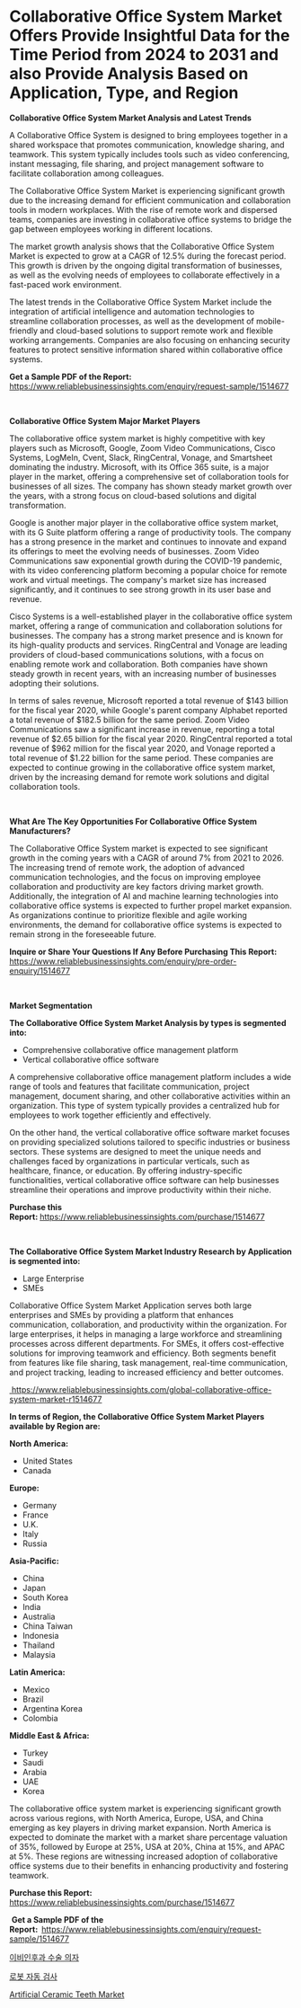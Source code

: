 <p><h1>Collaborative Office System Market Offers Provide Insightful Data for the Time Period from 2024 to 2031 and also Provide Analysis Based on Application, Type, and Region</h1></p><p><strong>Collaborative Office System Market Analysis and Latest Trends</strong></p>
<p><p>A Collaborative Office System is designed to bring employees together in a shared workspace that promotes communication, knowledge sharing, and teamwork. This system typically includes tools such as video conferencing, instant messaging, file sharing, and project management software to facilitate collaboration among colleagues.</p><p>The Collaborative Office System Market is experiencing significant growth due to the increasing demand for efficient communication and collaboration tools in modern workplaces. With the rise of remote work and dispersed teams, companies are investing in collaborative office systems to bridge the gap between employees working in different locations.</p><p>The market growth analysis shows that the Collaborative Office System Market is expected to grow at a CAGR of 12.5% during the forecast period. This growth is driven by the ongoing digital transformation of businesses, as well as the evolving needs of employees to collaborate effectively in a fast-paced work environment.</p><p>The latest trends in the Collaborative Office System Market include the integration of artificial intelligence and automation technologies to streamline collaboration processes, as well as the development of mobile-friendly and cloud-based solutions to support remote work and flexible working arrangements. Companies are also focusing on enhancing security features to protect sensitive information shared within collaborative office systems.</p></p>
<p><strong>Get a Sample PDF of the Report:&nbsp;</strong> <a href="https://www.reliablebusinessinsights.com/enquiry/request-sample/1514677">https://www.reliablebusinessinsights.com/enquiry/request-sample/1514677</a></p>
<p>&nbsp;</p>
<p><strong>Collaborative Office System Major Market Players</strong></p>
<p><p>The collaborative office system market is highly competitive with key players such as Microsoft, Google, Zoom Video Communications, Cisco Systems, LogMeIn, Cvent, Slack, RingCentral, Vonage, and Smartsheet dominating the industry. Microsoft, with its Office 365 suite, is a major player in the market, offering a comprehensive set of collaboration tools for businesses of all sizes. The company has shown steady market growth over the years, with a strong focus on cloud-based solutions and digital transformation.</p><p>Google is another major player in the collaborative office system market, with its G Suite platform offering a range of productivity tools. The company has a strong presence in the market and continues to innovate and expand its offerings to meet the evolving needs of businesses. Zoom Video Communications saw exponential growth during the COVID-19 pandemic, with its video conferencing platform becoming a popular choice for remote work and virtual meetings. The company's market size has increased significantly, and it continues to see strong growth in its user base and revenue.</p><p>Cisco Systems is a well-established player in the collaborative office system market, offering a range of communication and collaboration solutions for businesses. The company has a strong market presence and is known for its high-quality products and services. RingCentral and Vonage are leading providers of cloud-based communications solutions, with a focus on enabling remote work and collaboration. Both companies have shown steady growth in recent years, with an increasing number of businesses adopting their solutions.</p><p>In terms of sales revenue, Microsoft reported a total revenue of $143 billion for the fiscal year 2020, while Google's parent company Alphabet reported a total revenue of $182.5 billion for the same period. Zoom Video Communications saw a significant increase in revenue, reporting a total revenue of $2.65 billion for the fiscal year 2020. RingCentral reported a total revenue of $962 million for the fiscal year 2020, and Vonage reported a total revenue of $1.22 billion for the same period. These companies are expected to continue growing in the collaborative office system market, driven by the increasing demand for remote work solutions and digital collaboration tools.</p></p>
<p>&nbsp;</p>
<p><strong>What Are The Key Opportunities For Collaborative Office System Manufacturers?</strong></p>
<p><p>The Collaborative Office System market is expected to see significant growth in the coming years with a CAGR of around 7% from 2021 to 2026. The increasing trend of remote work, the adoption of advanced communication technologies, and the focus on improving employee collaboration and productivity are key factors driving market growth. Additionally, the integration of AI and machine learning technologies into collaborative office systems is expected to further propel market expansion. As organizations continue to prioritize flexible and agile working environments, the demand for collaborative office systems is expected to remain strong in the foreseeable future.</p></p>
<p><strong>Inquire or Share Your Questions If Any Before Purchasing This Report:</strong> <a href="https://www.reliablebusinessinsights.com/enquiry/pre-order-enquiry/1514677">https://www.reliablebusinessinsights.com/enquiry/pre-order-enquiry/1514677</a></p>
<p>&nbsp;</p>
<p><strong>Market Segmentation</strong></p>
<p><strong>The Collaborative Office System Market Analysis by types is segmented into:</strong></p>
<p><ul><li>Comprehensive collaborative office management platform</li><li>Vertical collaborative office software</li></ul></p>
<p><p>A comprehensive collaborative office management platform includes a wide range of tools and features that facilitate communication, project management, document sharing, and other collaborative activities within an organization. This type of system typically provides a centralized hub for employees to work together efficiently and effectively.</p><p>On the other hand, the vertical collaborative office software market focuses on providing specialized solutions tailored to specific industries or business sectors. These systems are designed to meet the unique needs and challenges faced by organizations in particular verticals, such as healthcare, finance, or education. By offering industry-specific functionalities, vertical collaborative office software can help businesses streamline their operations and improve productivity within their niche.</p></p>
<p><strong>Purchase this Report:&nbsp;</strong><a href="https://www.reliablebusinessinsights.com/purchase/1514677">https://www.reliablebusinessinsights.com/purchase/1514677</a></p>
<p>&nbsp;</p>
<p><strong>The Collaborative Office System Market Industry Research by Application is segmented into:</strong></p>
<p><ul><li>Large Enterprise</li><li>SMEs</li></ul></p>
<p><p>Collaborative Office System Market Application serves both large enterprises and SMEs by providing a platform that enhances communication, collaboration, and productivity within the organization. For large enterprises, it helps in managing a large workforce and streamlining processes across different departments. For SMEs, it offers cost-effective solutions for improving teamwork and efficiency. Both segments benefit from features like file sharing, task management, real-time communication, and project tracking, leading to increased efficiency and better outcomes.</p></p>
<p><a href="https://www.reliablebusinessinsights.com/global-collaborative-office-system-market-r1514677">&nbsp;https://www.reliablebusinessinsights.com/global-collaborative-office-system-market-r1514677</a></p>
<p><strong>In terms of Region, the Collaborative Office System Market Players available by Region are:</strong></p>
<p>
    <p> <strong> North America: </strong>
        <ul>
            <li>United States</li>
            <li>Canada</li>
        </ul>
        </p> 
    <p> <strong> Europe: </strong>
        <ul>
            <li>Germany</li>
            <li>France</li>
            <li>U.K.</li>
            <li>Italy</li>
            <li>Russia</li>
        </ul>
        </p> 
    <p> <strong> Asia-Pacific: </strong>
        <ul>
            <li>China</li>
            <li>Japan</li>
            <li>South Korea</li>
            <li>India</li>
            <li>Australia</li>
            <li>China Taiwan</li>
            <li>Indonesia</li>
            <li>Thailand</li>
            <li>Malaysia</li>
        </ul>
        </p> 
    <p> <strong> Latin America: </strong>
        <ul>
            <li>Mexico</li>
            <li>Brazil</li>
            <li>Argentina Korea</li>
            <li>Colombia</li>
        </ul>
        </p> 
    <p> <strong> Middle East & Africa: </strong>
        <ul>
            <li>Turkey</li>
            <li>Saudi</li>
            <li>Arabia</li>
            <li>UAE</li>
            <li>Korea</li>
        </ul>
    </p>
    </p>
<p><p>The collaborative office system market is experiencing significant growth across various regions, with North America, Europe, USA, and China emerging as key players in driving market expansion. North America is expected to dominate the market with a market share percentage valuation of 35%, followed by Europe at 25%, USA at 20%, China at 15%, and APAC at 5%. These regions are witnessing increased adoption of collaborative office systems due to their benefits in enhancing productivity and fostering teamwork.</p></p>
<p><strong>Purchase this Report: </strong><a href="https://www.reliablebusinessinsights.com/purchase/1514677">https://www.reliablebusinessinsights.com/purchase/1514677</a></p>
<p>&nbsp;<strong>Get a Sample PDF of the Report:&nbsp;&nbsp;</strong><a href="https://www.reliablebusinessinsights.com/enquiry/request-sample/1514677">https://www.reliablebusinessinsights.com/enquiry/request-sample/1514677</a></p>
<p><strong></strong></p>
<p><p><a href="https://medium.com/@mares423682024/%EC%84%B8%EA%B3%84-ent-%EC%98%81%EC%97%85-%EC%9D%98%EC%9E%90-%EC%8B%9C%EC%9E%A5-%EC%84%B9%ED%84%B0-%EC%A2%85%EB%A5%98-%EC%9D%91%EC%9A%A9-%EC%8B%9C%EC%9E%A5-%ED%94%8C%EB%A0%88%EC%9D%B4%EC%96%B4-%EC%A0%84%EB%9E%B5-%EC%A7%80%EC%97%AD-%EC%84%B1%EC%9E%A5-%EC%9D%B8%EC%82%AC%EC%9D%B4%ED%8A%B8-%EB%B0%8F-%EB%AF%B8%EB%9E%98-%EC%98%88%EC%B8%A1-2024-2031-384fc56b03cd">이비인후과 수술 의자</a></p><p><a href="https://medium.com/@xiomaraborjasd6/%EA%B8%80%EB%A1%9C%EB%B2%8C-%EB%A1%9C%EB%B4%87-%EC%9E%90%EB%8F%99-%EA%B2%80%EC%82%AC-%EC%8B%9C%EC%9E%A5-%EA%B7%9C%EB%AA%A8%EB%8A%94-2024%EB%85%84%EB%B6%80%ED%84%B0-2031%EB%85%84%EA%B9%8C%EC%A7%80-%EC%9D%98-cagr%EC%9D%84-%EA%B2%BD%ED%97%98%ED%95%A0-%EA%B2%83%EC%9C%BC%EB%A1%9C-%EC%97%85%EA%B3%84-%EC%A0%84%EB%A7%9D%EC%97%90-%EB%94%B0%EB%A5%B4%EB%A9%B4-26282f9c3928">로봇 자동 검사</a></p><p><a href="https://view.publitas.com/reportprime-1/global-artificial-ceramic-teeth-market-by-product-type-by-application-by-region-and-companies-industry-segment-outlook-market-assessment-competition-scenario-trends-and-forecast-2024-2031/">Artificial Ceramic Teeth Market</a></p></p>